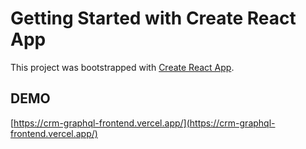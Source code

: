 # Getting Started with Create React App

This project was bootstrapped with [Create React App](https://github.com/facebook/create-react-app).

## DEMO

[https://crm-graphql-frontend.vercel.app/](https://crm-graphql-frontend.vercel.app/)

